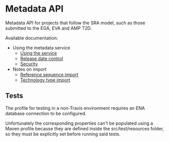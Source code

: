 # Metadata API

Metadata API for projects that follow the SRA model, such as those submitted to the EGA, EVA and AMP T2D.

Available documentation:
* Using the metadata service
  + [Using the service](docs/using-the-service.md)
  + [Release date control](docs/release-date.md)
  + [Security](docs/security.md)
* Notes on import
  + [Reference sequence import](docs/import/reference-sequence-import.md)
  + [Technology type import](docs/import/technology-type-import.md)


## Tests

The profile for testing in a non-Travis environment requires an ENA database connection to be configured.

Unfortunately the corresponding properties can't be populated using a Maven profile because they are defined inside
the src/test/resources folder, so they must be explicitly set before running said tests.